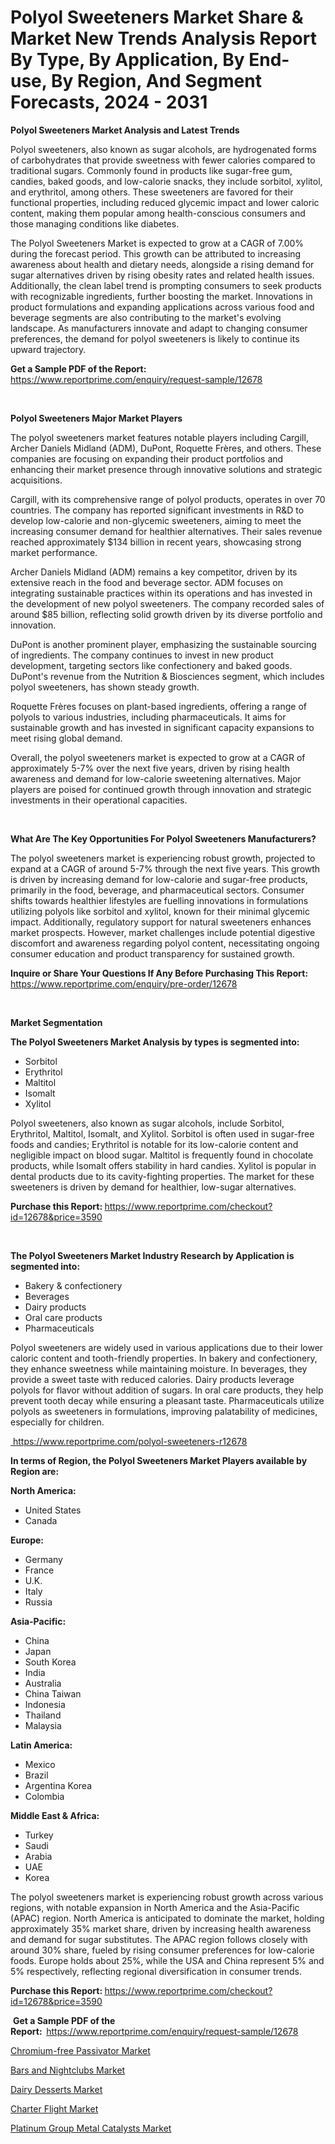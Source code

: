 <p><h1>Polyol Sweeteners Market Share & Market New Trends Analysis Report By Type, By Application, By End-use, By Region, And Segment Forecasts, 2024 - 2031</h1></p><p><strong>Polyol Sweeteners Market Analysis and Latest Trends</strong></p>
<p><p>Polyol sweeteners, also known as sugar alcohols, are hydrogenated forms of carbohydrates that provide sweetness with fewer calories compared to traditional sugars. Commonly found in products like sugar-free gum, candies, baked goods, and low-calorie snacks, they include sorbitol, xylitol, and erythritol, among others. These sweeteners are favored for their functional properties, including reduced glycemic impact and lower caloric content, making them popular among health-conscious consumers and those managing conditions like diabetes.</p><p>The Polyol Sweeteners Market is expected to grow at a CAGR of 7.00% during the forecast period. This growth can be attributed to increasing awareness about health and dietary needs, alongside a rising demand for sugar alternatives driven by rising obesity rates and related health issues. Additionally, the clean label trend is prompting consumers to seek products with recognizable ingredients, further boosting the market. Innovations in product formulations and expanding applications across various food and beverage segments are also contributing to the market's evolving landscape. As manufacturers innovate and adapt to changing consumer preferences, the demand for polyol sweeteners is likely to continue its upward trajectory.</p></p>
<p><strong>Get a Sample PDF of the Report:&nbsp;</strong> <a href="https://www.reportprime.com/enquiry/request-sample/12678">https://www.reportprime.com/enquiry/request-sample/12678</a></p>
<p>&nbsp;</p>
<p><strong>Polyol Sweeteners Major Market Players</strong></p>
<p><p>The polyol sweeteners market features notable players including Cargill, Archer Daniels Midland (ADM), DuPont, Roquette Frères, and others. These companies are focusing on expanding their product portfolios and enhancing their market presence through innovative solutions and strategic acquisitions.</p><p>Cargill, with its comprehensive range of polyol products, operates in over 70 countries. The company has reported significant investments in R&D to develop low-calorie and non-glycemic sweeteners, aiming to meet the increasing consumer demand for healthier alternatives. Their sales revenue reached approximately $134 billion in recent years, showcasing strong market performance.</p><p>Archer Daniels Midland (ADM) remains a key competitor, driven by its extensive reach in the food and beverage sector. ADM focuses on integrating sustainable practices within its operations and has invested in the development of new polyol sweeteners. The company recorded sales of around $85 billion, reflecting solid growth driven by its diverse portfolio and innovation.</p><p>DuPont is another prominent player, emphasizing the sustainable sourcing of ingredients. The company continues to invest in new product development, targeting sectors like confectionery and baked goods. DuPont's revenue from the Nutrition & Biosciences segment, which includes polyol sweeteners, has shown steady growth.</p><p>Roquette Frères focuses on plant-based ingredients, offering a range of polyols to various industries, including pharmaceuticals. It aims for sustainable growth and has invested in significant capacity expansions to meet rising global demand.</p><p>Overall, the polyol sweeteners market is expected to grow at a CAGR of approximately 5-7% over the next five years, driven by rising health awareness and demand for low-calorie sweetening alternatives. Major players are poised for continued growth through innovation and strategic investments in their operational capacities.</p></p>
<p>&nbsp;</p>
<p><strong>What Are The Key Opportunities For Polyol Sweeteners Manufacturers?</strong></p>
<p><p>The polyol sweeteners market is experiencing robust growth, projected to expand at a CAGR of around 5-7% through the next five years. This growth is driven by increasing demand for low-calorie and sugar-free products, primarily in the food, beverage, and pharmaceutical sectors. Consumer shifts towards healthier lifestyles are fuelling innovations in formulations utilizing polyols like sorbitol and xylitol, known for their minimal glycemic impact. Additionally, regulatory support for natural sweeteners enhances market prospects. However, market challenges include potential digestive discomfort and awareness regarding polyol content, necessitating ongoing consumer education and product transparency for sustained growth.</p></p>
<p><strong>Inquire or Share Your Questions If Any Before Purchasing This Report:</strong> <a href="https://www.reportprime.com/enquiry/pre-order/12678">https://www.reportprime.com/enquiry/pre-order/12678</a></p>
<p>&nbsp;</p>
<p><strong>Market Segmentation</strong></p>
<p><strong>The Polyol Sweeteners Market Analysis by types is segmented into:</strong></p>
<p><ul><li>Sorbitol</li><li>Erythritol</li><li>Maltitol</li><li>Isomalt</li><li>Xylitol</li></ul></p>
<p><p>Polyol sweeteners, also known as sugar alcohols, include Sorbitol, Erythritol, Maltitol, Isomalt, and Xylitol. Sorbitol is often used in sugar-free foods and candies; Erythritol is notable for its low-calorie content and negligible impact on blood sugar. Maltitol is frequently found in chocolate products, while Isomalt offers stability in hard candies. Xylitol is popular in dental products due to its cavity-fighting properties. The market for these sweeteners is driven by demand for healthier, low-sugar alternatives.</p></p>
<p><strong>Purchase this Report:&nbsp;</strong><a href="https://www.reportprime.com/checkout?id=12678&price=3590">https://www.reportprime.com/checkout?id=12678&price=3590</a></p>
<p>&nbsp;</p>
<p><strong>The Polyol Sweeteners Market Industry Research by Application is segmented into:</strong></p>
<p><ul><li>Bakery & confectionery</li><li>Beverages</li><li>Dairy products</li><li>Oral care products</li><li>Pharmaceuticals</li></ul></p>
<p><p>Polyol sweeteners are widely used in various applications due to their lower caloric content and tooth-friendly properties. In bakery and confectionery, they enhance sweetness while maintaining moisture. In beverages, they provide a sweet taste with reduced calories. Dairy products leverage polyols for flavor without addition of sugars. In oral care products, they help prevent tooth decay while ensuring a pleasant taste. Pharmaceuticals utilize polyols as sweeteners in formulations, improving palatability of medicines, especially for children.</p></p>
<p><a href="https://www.reportprime.com/polyol-sweeteners-r12678">&nbsp;https://www.reportprime.com/polyol-sweeteners-r12678</a></p>
<p><strong>In terms of Region, the Polyol Sweeteners Market Players available by Region are:</strong></p>
<p>
    <p> <strong> North America: </strong>
        <ul>
            <li>United States</li>
            <li>Canada</li>
        </ul>
        </p> 
    <p> <strong> Europe: </strong>
        <ul>
            <li>Germany</li>
            <li>France</li>
            <li>U.K.</li>
            <li>Italy</li>
            <li>Russia</li>
        </ul>
        </p> 
    <p> <strong> Asia-Pacific: </strong>
        <ul>
            <li>China</li>
            <li>Japan</li>
            <li>South Korea</li>
            <li>India</li>
            <li>Australia</li>
            <li>China Taiwan</li>
            <li>Indonesia</li>
            <li>Thailand</li>
            <li>Malaysia</li>
        </ul>
        </p> 
    <p> <strong> Latin America: </strong>
        <ul>
            <li>Mexico</li>
            <li>Brazil</li>
            <li>Argentina Korea</li>
            <li>Colombia</li>
        </ul>
        </p> 
    <p> <strong> Middle East & Africa: </strong>
        <ul>
            <li>Turkey</li>
            <li>Saudi</li>
            <li>Arabia</li>
            <li>UAE</li>
            <li>Korea</li>
        </ul>
    </p>
    </p>
<p><p>The polyol sweeteners market is experiencing robust growth across various regions, with notable expansion in North America and the Asia-Pacific (APAC) region. North America is anticipated to dominate the market, holding approximately 35% market share, driven by increasing health awareness and demand for sugar substitutes. The APAC region follows closely with around 30% share, fueled by rising consumer preferences for low-calorie foods. Europe holds about 25%, while the USA and China represent 5% and 5% respectively, reflecting regional diversification in consumer trends.</p></p>
<p><strong>Purchase this Report: </strong><a href="https://www.reportprime.com/checkout?id=12678&price=3590">https://www.reportprime.com/checkout?id=12678&price=3590</a></p>
<p>&nbsp;<strong>Get a Sample PDF of the Report:&nbsp;&nbsp;</strong><a href="https://www.reportprime.com/enquiry/request-sample/12678">https://www.reportprime.com/enquiry/request-sample/12678</a></p>
<p><strong></strong></p>
<p><p><a href="https://issuu.com/reportprime-2/docs/chromium-free-passivator-market-siz_8378ace004617b">Chromium-free Passivator Market</a></p><p><a href="https://www.linkedin.com/pulse/global-bars-nightclubs-market-size-expected-experience-cagr-tpq4c?trackingId=dldJKgRcRwe1VPhOuLDPXw%3D%3D">Bars and Nightclubs Market</a></p><p><a href="https://github.com/MariaWashington76/Market-Research-Report-List-1/blob/main/dairy-desserts-market.md">Dairy Desserts Market</a></p><p><a href="https://www.linkedin.com/pulse/what-driving-global-charter-flight-market-dive-trends-applications-bkk5c?trackingId=v3KsnzXQTL2wqkChjOIJcg%3D%3D">Charter Flight Market</a></p><p><a href="https://issuu.com/reportprime-2/docs/platinum-group-metal-catalysts-mark_3df49118c50d8f">Platinum Group Metal Catalysts Market</a></p></p>